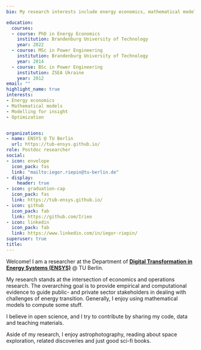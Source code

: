 ```yaml
---
bio: My research interests include energy economics, mathematical modelling, and energy-related programmable matter. 

education:
  courses:
  - course: PhD in Energy Economics
    institution: Brandenburg University of Technology
    year: 2022
  - course: MSc in Power Engineering
    institution: Brandenburg University of Technology
    year: 2014
  - course: BSc in Power Engineering
    institution: ZSEA Ukraine
    year: 2012
email: ""
highlight_name: true
interests:
- Energy economics
- Mathematical models
- Modelling for insight
- Optimization


organizations:
- name: ENSYS @ TU Berlin
  url: https://tub-ensys.github.io/
role: Postdoc researcher
social:
- icon: envelope
  icon_pack: fas
  link: "mailto:iegor.riepin@tu-berlin.de"
- display:
    header: true
- icon: graduation-cap
  icon_pack: fas
  link: https://tub-ensys.github.io/
- icon: github
  icon_pack: fab
  link: https://github.com/Irieo
- icon: linkedin
  icon_pack: fab
  link: https://www.linkedin.com/in/iegor-riepin/
superuser: true
title:
---
```


Welcome! I am a researcher at the Department of [**Digital Transformation in Energy Systems (ENSYS)**](https://tub-ensys.github.io/) @ TU Berlin. 

My research stands at the intersection of economics and operations research. The overarching goal is to provide empirical and computational evidence to guide public- and private sector stakeholders in dealing with challenges of energy transition. Generally, I enjoy using mathematical models to compute some stuff. 

I believe in open science, and I try to contribute by sharing my code, data and teaching materials.

Aside of my research, I enjoy astrophotography, reading about space exploration, related discoveries and just good sci-fi books.
